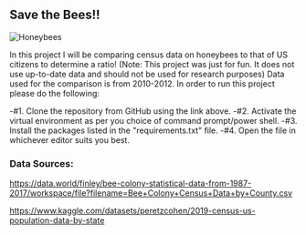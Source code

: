 ## Save the Bees!!
![Honeybees](https://cdn.mos.cms.futurecdn.net/HixjyeXYJCrSDVGkZTmprP-1024-80.jpg.webp)

In this project I will be comparing census data on honeybees to that of US citizens to determine a ratio! (Note: This project was just for fun. It does not use up-to-date data and should not be used for research purposes)
Data used for the comparison is from 2010-2012.
In order to run this project please do the following:

-#1. Clone the repository from GitHub using the link above. 
-#2. Activate the virtual environment as per you choice of command prompt/power shell.
-#3. Install the packages listed in the "requirements.txt" file.
-#4. Open the file in whichever editor suits you best.


### Data Sources:
https://data.world/finley/bee-colony-statistical-data-from-1987-2017/workspace/file?filename=Bee+Colony+Census+Data+by+County.csv

https://www.kaggle.com/datasets/peretzcohen/2019-census-us-population-data-by-state